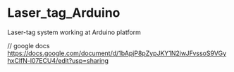 Laser_tag_Arduino
=================

Laser-tag system working at Arduino platform

// google docs
https://docs.google.com/document/d/1bApjP8pZypJKY1N2iwJFvssoS9VGyhxClfN-l07ECU4/edit?usp=sharing
